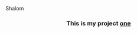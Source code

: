 Shalom
<h3 align="center">This is my project <a href="https://andreyevkirill.github.io/project-one/">one</a></h3>
